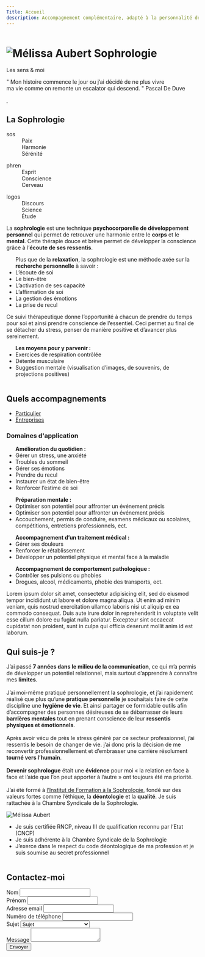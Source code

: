 ```yaml
---
Title: Accueil
description: Accompagnement complémentaire, adapté à la personnalité de chacun et à ses besoins
---
```


<div class="sc-home section fp-noscroll active">
    <div class="sch-background">
        <img src="%theme_url%/assets/media/img/home-ls-1280.jpg?v=%version%"
             srcset="%theme_url%/assets/media/img/home-ls-1280.jpg?v=%version% 1280w,
                     %theme_url%/assets/media/img/home-ls-1920.jpg?v=%version% 1920w"
             class="schb-img"
             alt="" />
    </div>
    <div class="sch-content">
        <h1 class="sch-title-1">
            <img src="%theme_url%/assets/media/img/logo-melissa-aubert-sophrologie-ls-265.png?v=%version%"
                 srcset="%theme_url%/assets/media/img/logo-melissa-aubert-sophrologie-ls-265.png?v=%version% 265w,
                         %theme_url%/assets/media/img/logo-melissa-aubert-sophrologie-ls-398.png?v=%version% 398w"
                 class="sch-title-1_img"
                 alt="Mélissa Aubert Sophrologie" />
        </h1>
        <span class="sch-title-2">Les sens & moi</span>
        <p class="sch-text">
            <span class="sch-text_quotation-marks">"</span>
            Mon histoire commence le jour ou j’ai décidé de ne plus vivre<br /> ma vie comme on remonte un escalator qui descend.
            <span class="sch-text_quotation-marks">"</span>
            <span class="sch-text_author">Pascal De Duve</span>
        </p>
    </div>
    <a href="#la-sophrologie" class="sch-scroll-bottom">
        <div class="sch-scroll-bottom_mouse-y">
            <div class="sch-scroll-bottom_scroller">&nbsp;</div>
        </div>
    </a>
</div>
<div class="sc-sophrology section fp-noscroll">
    <div class="scs-content">
        <div class="inner">
            <h2 class="scs-title-1">La Sophrologie</h2>
            <div class="scs-diagram">
                <dl class="scs-diagram_figures">
                    <dt class="scs-diagram_title">
                        sos
                    </dt>
                    <dd class="scs-diagram_description">
                        Paix<br />
                        Harmonie<br />
                        Sérénité
                    </dd>
                </dl>
                <dl class="scs-diagram_figures">
                    <dt class="scs-diagram_title">
                        phren
                    </dt>
                    <dd class="scs-diagram_description">
                        Esprit<br />
                        Conscience<br />
                        Cerveau
                    </dd>
                </dl>
                <dl class="scs-diagram_figures">
                    <dt class="scs-diagram_title">
                        logos
                    </dt>
                    <dd class="scs-diagram_description">
                        Discours<br />
                        Science<br />
                        Étude
                    </dd>
                </dl>
            </div>
            <div class="scs-text">
                <p class="scs-paragraph">
                    La <strong class="highlight">sophrologie</strong> est une technique <strong class="highlight">psychocorporelle de développement personnel</strong> qui permet de retrouver une harmonie entre le <strong class="highlight">corps</strong> et le <strong class="highlight">mental</strong>. Cette thérapie douce et brève permet de développer la conscience grâce à l’<strong class="highlight">écoute de ses ressentis</strong>.
                </p>
                <ul class="scs-list">
                    Plus que de la <strong class="highlight">relaxation</strong>, la sophrologie est une méthode axée sur la <strong class="highlight">recherche personnelle</strong> à savoir :
    	            <li class="scs-itm">
                        L’écoute de soi
                    </li>
                    <li class="scs-itm">
                        Le bien-être
                    </li>
                    <li class="scs-itm">
                        L’activation de ses capacité
                    </li>
                    <li class="scs-itm">
                        L’affirmation de soi
                    </li>
                    <li class="scs-itm">
                        La gestion des émotions
                    </li>
                    <li class="scs-itm">
                        La prise de recul
                    </li>
                </ul>
            </div>
            <div class="scs-text_hightlight">
                <p class="scs-paragraph">
                    Ce suivi thérapeutique donne l’opportunité à chacun de prendre du temps pour soi et ainsi prendre conscience de l’essentiel. Ceci permet au final de se détacher du stress, penser de manière positive et d’avancer plus sereinement.
                </p>
                <ul class="scs-list">
                    <strong class="highlight">Les moyens pour y parvenir :</strong>
    	            <li class="scs-itm">
                        Exercices de respiration contrôlée
                    </li>
                    <li class="scs-itm">
                        Détente musculaire
                    </li>
                    <li class="scs-itm">
                        Suggestion mentale (visualisation d’images, de souvenirs, de projections positives)
                    </li>
                </ul>
            </div>
        </div>
    </div>
</div>
<div class="sc-accompaniments section fp-noscroll">
    <div class="sca-background">
        <img src="%theme_url%/assets/media/img/accompaniments-ls-1280.jpg?v=%version%"
             srcset="%theme_url%/assets/media/img/accompaniments-ls-1280.jpg?v=%version% 1280w,
                     %theme_url%/assets/media/img/accompaniments-ls-1920.jpg?v=%version% 1920w"
             class="scab-img"
             alt="" />
    </div>
    <div class="sca-content">
        <div class="inner">
            <h2 class="sca-title-1">Quels accompagnements</h2>
            <div class="sca-tabs tabs">
                <ul class="sca-list">
                    <li class="sca-itm">
                        <a href="#private" class="sca-lnk">
                            Particulier
                        </a>
                    </li>
                    <li class="sca-itm">
                        <a href="#company" class="sca-lnk">
                            Entreprises
                        </a>
                    </li>
                </ul>
                <div class="sca-tab" id="private">
                    <h3 class="sca-title-2">Domaines d'application</h3>
                    <div class="sca-text">
                        <ul class="sca-tab_list">
                            <strong class="highlight">Amélioration du quotidien :</strong>
                            <li class="sca-tab_itm">
                                Gérer un stress, une anxiété
                            </li>
                            <li class="sca-tab_itm">
                                Troubles du sommeil
                            </li>
                            <li class="sca-tab_itm">
                                Gérer ses émotions
                            </li>
                            <li class="sca-tab_itm">
                                Prendre du recul
                            </li>
                            <li class="sca-tab_itm">
                                Instaurer un état de bien-être
                            </li>
                            <li class="sca-tab_itm">
                                Renforcer l’estime de soi
                            </li>
                        </ul>
                        <ul class="sca-tab_list">
                            <strong class="highlight">Préparation mentale :</strong>
                            <li class="sca-tab_itm">
                                Optimiser son potentiel pour affronter un événement précis
                            </li>
                            <li class="sca-tab_itm">
                                Optimiser son potentiel pour affronter un événement précis
                            </li>
                            <li class="sca-tab_itm highlight">
                                Accouchement, permis de conduire, examens médicaux ou scolaires, compétitions, entretiens professionnels, ect.
                            </li>
                        </ul>
                        <ul class="sca-tab_list">
                            <strong class="highlight">Accompagnement d’un traitement médical :</strong>
                            <li class="sca-tab_itm">
                                Gérer ses douleurs
                            </li>
                            <li class="sca-tab_itm">
                                Renforcer le rétablissement
                            </li>
                            <li class="sca-tab_itm highlight">
                                Développer un potentiel physique et mental face à la maladie
                            </li>
                        </ul>
                        <ul class="sca-tab_list">
                            <strong class="highlight">Accompagnement de comportement pathologique :</strong>
                            <li class="sca-tab_itm">
                                Contrôler ses pulsions ou phobies
                            </li>
                            <li class="sca-tab_itm highlight">
                                Drogues, alcool, médicaments, phobie des transports, ect.
                            </li>
                        </ul>
                    </div>
                </div>
                <div class="sca-tab" id="company">
                    <div class="sca-text">
                        <p class="sca-paragraph">
                            Lorem ipsum dolor sit amet, consectetur adipisicing elit, sed do eiusmod tempor incididunt ut labore et dolore magna aliqua. Ut enim ad minim veniam, quis nostrud exercitation ullamco laboris nisi ut aliquip ex ea commodo consequat. Duis aute irure dolor in reprehenderit in voluptate velit esse cillum dolore eu fugiat nulla pariatur. Excepteur sint occaecat cupidatat non proident, sunt in culpa qui officia deserunt mollit anim id est laborum.
                        </p>
                    </div>
                </div>
            </div>
        </div>
    </div>
</div>
<div class="sc-whoami section fp-noscroll">
    <div class="scw-content">
        <div class="inner">
            <h2 class="scw-title-1">Qui suis-je ?</h2>
            <div class="scw-top">
                <p class="scw-paragraph">
                    J’ai passé <strong class="highlight">7 années dans le milieu de la communication</strong>, ce qui m’a permis de développer un potentiel relationnel, mais surtout d’apprendre à connaître mes <strong class="highlight">limites</strong>.<br /><br />
                    J’ai moi-même pratiqué personnellement la sophrologie, et j’ai rapidement réalisé que plus qu’une <strong class="highlight">pratique personnelle</strong> je souhaitais faire de cette discipline une <strong class="highlight">hygiène de vie</strong>. Et ainsi partager ce formidable outils afin d’accompagner des personnes désireuses de se débarrasser de leurs <strong class="highlight">barrières mentales</strong> tout en prenant conscience de leur <strong class="highlight">ressentis physiques et émotionnels</strong>.<br /><br />
                    Après avoir vécu de près le stress généré par ce secteur professionnel, j’ai ressentis le besoin de changer de vie. j’ai donc pris la décision de me reconvertir professionnellement et d’embrasser une carrière résolument <strong class="highlight">tourné vers l’humain</strong>.<br /><br />
                    <strong class="highlight">Devenir sophrologue</strong> était une <strong class="highlight">évidence</strong> pour moi « la relation en face à face et l’aide que l’on peut apporter à l’autre » ont toujours été ma priorité.<br /><br />
                    J’ai été formé à <a href="https://www.sophrologie-formation.fr/" target="_blank" class="lnk" title="Site web de l'IFS">l’Institut de Formation à la Sophrologie</a>, fondé sur des valeurs fortes comme l’éthique, la <strong class="highlight">déontologie</strong> et la <strong class="highlight">qualité</strong>. Je suis rattachée à la Chambre Syndicale de la Sophrologie.
                </p>
                <img src="%theme_url%/assets/media/img/photo-melissa-aubert-sophrologie-ls-245.jpg?v=%version%"
                     srcset="%theme_url%/assets/media/img/photo-melissa-aubert-sophrologie-ls-245.jpg?v=%version% 245w,
                             %theme_url%/assets/media/img/photo-melissa-aubert-sophrologie-ls-368.jpg?v=%version% 368w"
                     class="scw-img"
                     alt="Mélissa Aubert" />
            </div>
            <div class="scw-bottom">
                <ul class="scw-list">
                    <li class="scw-itm">Je suis certifiée RNCP, niveau III de qualification reconnu par l’Etat (CNCP)</li>
                    <li class="scw-itm">Je suis adhérente à la Chambre Syndicale de la Sophrologie</li>
                    <li class="scw-itm">J’exerce dans le respect du code déontologique de ma profession et je suis soumise au secret professionnel</li>
                </ul>
            </div>
        </div>
    </div>
</div>
<div class="sc-contact section fp-noscroll">
    <div class="scc-background">
        <img src="%theme_url%/assets/media/img/contact-ls-1280.jpg?v=%version%"
             srcset="%theme_url%/assets/media/img/contact-ls-1280.jpg?v=%version% 1280w,
                     %theme_url%/assets/media/img/contact-ls-1920.jpg?v=%version% 1920w"
             class="sccb-img"
             alt="" />
    </div>
    <div class="scc-content">
        <div class="inner">
            <h2 class="scw-title-1">Contactez-moi</h2>
            <div class="scc-form">
                <form class="forms contact-form" role="form" action="" method="post">
                    <div class="fields field-text form-group">
                        <label class="labels labels-placeholder" for="contact_form_lastname">Nom</label>
                        <input type="text" id="contact_form_lastname" name="contact_form_lastname" value="" class="inputs input-text form-control" data-smk-msg="Veuillez renseigner votre nom." required>
                    </div>
                    <div class="fields field-text form-group">
                        <label class="labels labels-placeholder" for="contact_form_firstname">Prénom</label>
                        <input type="text" id="contact_form_firstname" name="contact_form_firstname" value="" class="inputs input-text form-control" data-smk-msg="Veuillez renseigner votre prénom." required>
                    </div>
                    <div class="fields field-text form-group">
                        <label class="labels labels-placeholder" for="contact_form_email">Adresse email</label>
                        <input type="email" id="contact_form_email" name="contact_form_email" value="" class="inputs input-text form-control" data-smk-msg="Veuillez renseigner une adresse email valide." required>
                    </div>
                    <div class="fields field-text form-group">
                        <label class="labels labels-placeholder" for="contact_form_phone">Numéro de téléphone</label>
                        <input type="text" id="contact_form_phone" name="contact_form_phone" value="" class="inputs input-text form-control" data-smk-msg="Veuillez renseigner un numéro de téléphone valide." required>
                    </div>
                    <div class="fields field-select form-group">
                        <label class="labels labels-placeholder" for="contact_form_subject">Sujet</label>
                        <select id="contact_form_subject" name="contact_form_subject" class="inputs input-select form-control" data-smk-msg="Veuillez sélectionner un sujet." required>
                            <option value="">Sujet</option>
                            <option value="Prise de rendez-vous">Prise de rendez-vous</option>
                            <option value="Demande d'information">Demande d'information</option>
                            <option value="Question à l'administrateur">Question à l'administrateur</option>
                        </select>
                    </div>
                    <div class="fields field-textarea form-group">
                        <label class="labels labels-placeholder" for="contact_form_message">Message</label>
                        <textarea id="contact_form_message" name="contact_form_message" class="inputs input-textarea form-control" data-smk-msg="Veuillez renseigner un message." required></textarea>
                    </div>
                    <div class="fields field-submit">
                        <button type="submit" name="contact_form_submit" value="true" class="btns btn-1 btn-submit">Envoyer</button>
                    </div>
                </form>
            </div>
        </div>
    </div>
</div>

